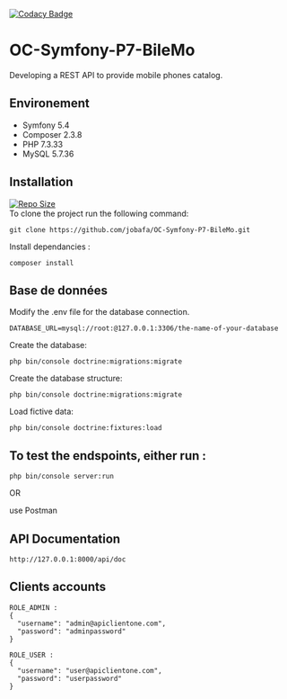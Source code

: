 

[![Codacy Badge](https://app.codacy.com/project/badge/Grade/1569282481be4b359cb2c9b4ef33aab0)](https://www.codacy.com/manual/jobafa/OC-Symfony-P7-BileMo?utm_source=github.com&amp;utm_medium=referral&amp;utm_content=jobafa/OC-Symfony-P7-BileMo&amp;utm_campaign=Badge_Grade)

# OC-Symfony-P7-BileMo

Developing a REST API to provide mobile phones catalog.

## Environement
* Symfony 5.4
* Composer 2.3.8
* PHP 7.3.33
* MySQL 5.7.36

## Installation
[![Repo Size](https://img.shields.io/github/repo-size/jbafa/OC-Symfony-P7-BileMo.svg?label=Repo+Size)](https://github.com/jobafa/OC-Symfony-P7-BileMo.git/tree/master) \
To clone the project run the following command:
```
git clone https://github.com/jobafa/OC-Symfony-P7-BileMo.git
```
Install dependancies :
```
composer install
```
## Base de données
Modify the .env file for the database connection.
```
DATABASE_URL=mysql://root:@127.0.0.1:3306/the-name-of-your-database
```
Create the database:
```
php bin/console doctrine:migrations:migrate
```
Create the database structure:
```
php bin/console doctrine:migrations:migrate
```
Load fictive data:
```
php bin/console doctrine:fixtures:load
```
## To test the endspoints, either run :
```
php bin/console server:run
```
OR

use Postman

## API Documentation  
```
http://127.0.0.1:8000/api/doc
```
## Clients accounts 
```
ROLE_ADMIN :
{
  "username": "admin@apiclientone.com",
  "password": "adminpassword"
}

ROLE_USER :
{
  "username": "user@apiclientone.com",
  "password": "userpassword"
}
```